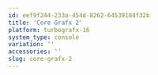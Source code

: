 ```yaml
---
id: eef9f244-233a-454d-8262-64539184f32b
title: 'Core Grafx 2'
platform: turbografx-16
system_type: console
variation: ''
accessories: ''
slug: core-grafx-2
---
```

